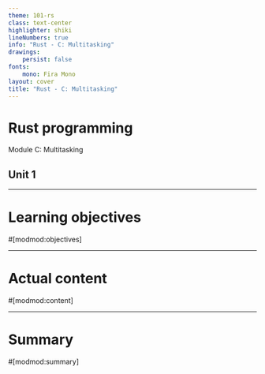 ```yaml
---
theme: 101-rs
class: text-center
highlighter: shiki
lineNumbers: true
info: "Rust - C: Multitasking"
drawings:
    persist: false
fonts:
    mono: Fira Mono
layout: cover
title: "Rust - C: Multitasking"
---
```


# Rust programming

Module C: Multitasking

## Unit 1

---

# Learning objectives

#[modmod:objectives]

---

# Actual content

#[modmod:content]

---

# Summary

#[modmod:summary]